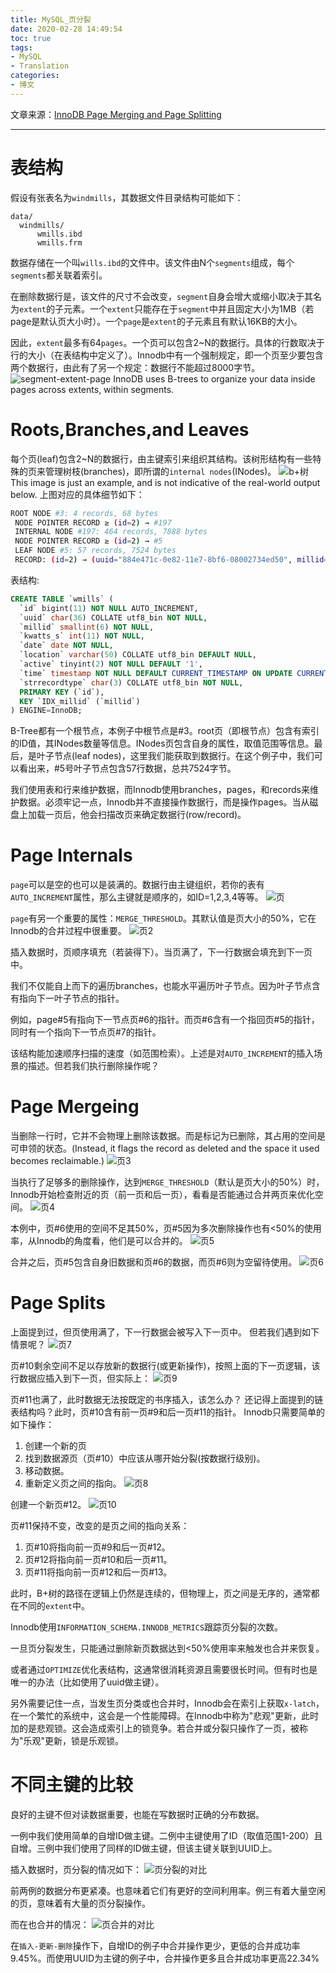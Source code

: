 ```yaml
---
title: MySQL_页分裂
date: 2020-02-28 14:49:54
toc: true
tags: 
- MySQL
- Translation
categories: 
- 博文
---
```

文章来源：[InnoDB Page Merging and Page Splitting](https://www.percona.com/blog/2017/04/10/innodb-page-merging-and-page-splitting/)

---

# 表结构
假设有张表名为`windmills`，其数据文件目录结构可能如下：
```
data/
  windmills/
      wmills.ibd
      wmills.frm
```

数据存储在一个叫`wills.ibd`的文件中。该文件由N个`segments`组成，每个`segments`都关联着索引。

在删除数据行是，该文件的尺寸不会改变，`segment`自身会增大或缩小取决于其名为`extent`的子元素。一个`extent`只能存在于`segment`中并且固定大小为1MB（若page是默认页大小时）。一个`page`是`extent`的子元素且有默认16KB的大小。

因此，`extent`最多有64`pages`。一个页可以包含2~N的数据行。具体的行数取决于行的大小（在表结构中定义了）。Innodb中有一个强制规定，即一个页至少要包含两个数据行，由此有了另一个规定：数据行不能超过8000字节。
<img class="re-small" alt="segment-extent-page" src="/images/mysql/segment_extent-e1491345857803.png" />
<span class="img-subtitle">InnoDB uses B-trees to organize your data inside pages across extents, within segments.</span>

# Roots,Branches,and Leaves
每个页(leaf)包含2~N的数据行，由主键索引来组织其结构。该树形结构有一些特殊的页来管理树枝(branches)，即所谓的`internal nodes`(INodes)。
![b+树](/images/mysql/Bplustree-1024x471.png)
<span class="img-subtitle">This image is just an example, and is not indicative of the real-world output below.</span>
上图对应的具体细节如下：
```bash
ROOT NODE #3: 4 records, 68 bytes
 NODE POINTER RECORD ≥ (id=2) → #197
 INTERNAL NODE #197: 464 records, 7888 bytes
 NODE POINTER RECORD ≥ (id=2) → #5
 LEAF NODE #5: 57 records, 7524 bytes
 RECORD: (id=2) → (uuid="884e471c-0e82-11e7-8bf6-08002734ed50", millid=139, kwatts_s=1956, date="2017-05-01", location="For beauty's pattern to succeeding men.Yet do thy", active=1, time="2017-03-21 22:05:45", strrecordtype="Wit")
```

表结构:
```sql
CREATE TABLE `wmills` (
  `id` bigint(11) NOT NULL AUTO_INCREMENT,
  `uuid` char(36) COLLATE utf8_bin NOT NULL,
  `millid` smallint(6) NOT NULL,
  `kwatts_s` int(11) NOT NULL,
  `date` date NOT NULL,
  `location` varchar(50) COLLATE utf8_bin DEFAULT NULL,
  `active` tinyint(2) NOT NULL DEFAULT '1',
  `time` timestamp NOT NULL DEFAULT CURRENT_TIMESTAMP ON UPDATE CURRENT_TIMESTAMP,
  `strrecordtype` char(3) COLLATE utf8_bin NOT NULL,
  PRIMARY KEY (`id`),
  KEY `IDX_millid` (`millid`)
) ENGINE=InnoDB;
```

B-Tree都有一个根节点，本例子中根节点是#3。root页（即根节点）包含有索引的ID值，其INodes数量等信息。INodes页包含自身的属性，取值范围等信息。最后，是叶子节点(leaf nodes)，这里我们能获取到数据行。在这个例子中，我们可以看出来，#5号叶子节点包含57行数据，总共7524字节。

我们使用表和行来维护数据，而Innodb使用branches，pages，和records来维护数据。必须牢记一点，Innodb并不直接操作数据行，而是操作pages。当从磁盘上加载一页后，他会扫描改页来确定数据行(row/record)。

# Page Internals
`page`可以是空的也可以是装满的。数据行由主键组织，若你的表有`AUTO_INCREMENT`属性，那么主键就是顺序的，如ID=1,2,3,4等等。
![页](/images/mysql/Locality_1.png)

`page`有另一个重要的属性：`MERGE_THRESHOLD`。其默认值是页大小的50%，它在Innodb的合并过程中很重要。
![页2](/images/mysql/Locality_2.png)

插入数据时，页顺序填充（若装得下）。当页满了，下一行数据会填充到下一页中。

我们不仅能自上而下的遍历branches，也能水平遍历叶子节点。因为叶子节点含有指向下一叶子节点的指针。

例如，page#5有指向下一节点页#6的指针。而页#6含有一个指回页#5的指针，同时有一个指向下一节点页#7的指针。

该结构能加速顺序扫描的速度（如范围检索）。上述是对`AUTO_INCREMENT`的插入场景的描述。但若我们执行删除操作呢？

# Page Mergeing
当删除一行时，它并不会物理上删除该数据。而是标记为已删除，其占用的空间是可申领的状态。(Instead, it flags the record as deleted and the space it used becomes reclaimable.)
![页3](/images/mysql/Locality_3.png)

当执行了足够多的删除操作，达到`MERGE_THRESHOLD`（默认是页大小的50%）时，Innodb开始检查附近的页（前一页和后一页），看看是否能通过合并两页来优化空间。
![页4](/images/mysql/Locality_4.png)

本例中，页#6使用的空间不足其50%，页#5因为多次删除操作也有<50%的使用率，从Innodb的角度看，他们是可以合并的。
![页5](/images/mysql/Locality_5.png)

合并之后，页#5包含自身旧数据和页#6的数据，而页#6则为空留待使用。
![页6](/images/mysql/Locality_6.png)

# Page Splits
上面提到过，但页使用满了，下一行数据会被写入下一页中。
但若我们遇到如下情景呢？
![页7](/images/mysql/Locality_7.png)

页#10剩余空间不足以存放新的数据行(或更新操作)，按照上面的下一页逻辑，该行数据应插入到下一页，但实际上：
![页9](/images/mysql/Locality_9.png)

页#11也满了，此时数据无法按既定的书序插入，该怎么办？
还记得上面提到的链表结构吗？此时，页#10含有前一页#9和后一页#11的指针。
Innodb只需要简单的如下操作：
1. 创建一个新的页
2. 找到数据源页（页#10）中应该从哪开始分裂(按数据行级别)。
3. 移动数据。
4. 重新定义页之间的指向。
![页8](/images/mysql/Locality_8.png)

创建一个新页#12。
![页10](/images/mysql/Locality_10.png)

页#11保持不变，改变的是页之间的指向关系：
1. 页#10将指向前一页#9和后一页#12。
2. 页#12将指向前一页#10和后一页#11。
3. 页#11将指向前一页#12和后一页#13。

此时，B+树的路径在逻辑上仍然是连续的，但物理上，页之间是无序的，通常都在不同的`extent`中。

Innodb使用`INFORMATION_SCHEMA.INNODB_METRICS`跟踪页分裂的次数。

一旦页分裂发生，只能通过删除新页数据达到<50%使用率来触发也合并来恢复。

或者通过`OPTIMIZE`优化表结构，这通常很消耗资源且需要很长时间。但有时也是唯一的办法（比如使用了uuid做主键）。

另外需要记住一点，当发生页分类或也合并时，Innodb会在索引上获取`x-latch`，在一个繁忙的系统中，这会是一个性能障碍。在Innodb中称为"悲观"更新，此时加的是悲观锁。这会造成索引上的锁竞争。若合并或分裂只操作了一页，被称为"乐观"更新，锁是乐观锁。

# 不同主键的比较
良好的主键不但对读数据重要，也能在写数据时正确的分布数据。

一例中我们使用简单的自增ID做主键。二例中主键使用了ID（取值范围1-200）且自增。三例中我们使用了同样的ID做主键，但该主键关联到UUID上。

插入数据时，页分裂的情况如下：
![页分裂的对比](/images/mysql/split_1.png)

前两例的数据分布更紧凑。也意味着它们有更好的空间利用率。例三有着大量空闲的页，意味着有大量的页分裂操作。

而在也合并的情况：
![页合并的对比](/images/mysql/merges_1.png)

在`插入-更新-删除`操作下，自增ID的例子中合并操作更少，更低的合并成功率9.45%。而使用UUID为主键的例子中，合并操作更多且合并成功率更高22.34%
